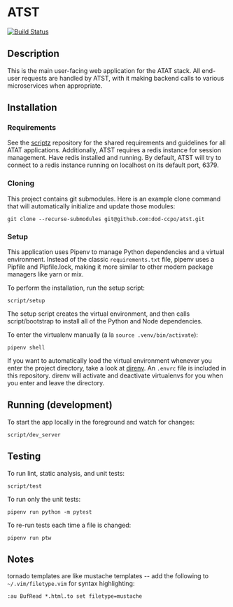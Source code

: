 
# ATST

[![Build Status](https://travis-ci.org/dod-ccpo/atst.svg?branch=master)](https://travis-ci.org/dod-ccpo/atst)

## Description

This is the main user-facing web application for the ATAT stack. All end-user
requests are handled by ATST, with it making backend calls to various
microservices when appropriate.

## Installation

### Requirements
See the [scriptz](https://github.com/dod-ccpo/scriptz) repository for the shared 
requirements and guidelines for all ATAT applications.
Additionally, ATST requires a redis instance for session management. Have redis 
installed and running. By default, ATST will try to connect to a redis instance 
running on localhost on its default port, 6379.

### Cloning
This project contains git submodules. Here is an example clone command that will 
automatically initialize and update those modules:

    git clone --recurse-submodules git@github.com:dod-ccpo/atst.git

### Setup
This application uses Pipenv to manage Python dependencies and a virtual
environment. Instead of the classic `requirements.txt` file, pipenv uses a 
Pipfile and Pipfile.lock, making it more similar to other modern package managers 
like yarn or mix.

To perform the installation, run the setup script:

    script/setup

The setup script creates the virtual environment, and then calls script/bootstrap 
to install all of the Python and Node dependencies.

To enter the virtualenv manually (a la `source .venv/bin/activate`):

    pipenv shell

If you want to automatically load the virtual environment whenever you enter the project directory, take a look at [direnv](https://direnv.net/).  An `.envrc` file is included in this repository.  direnv will activate and deactivate virtualenvs for you when you enter and leave the directory.


## Running (development)

To start the app locally in the foreground and watch for changes:

    script/dev_server

## Testing

To run lint, static analysis, and unit tests:

    script/test

To run only the unit tests:

    pipenv run python -m pytest

To re-run tests each time a file is changed:

    pipenv run ptw

## Notes

tornado templates are like mustache templates -- add the
following to `~/.vim/filetype.vim` for syntax highlighting:

    :au BufRead *.html.to set filetype=mustache

